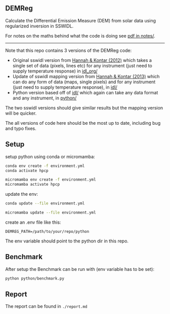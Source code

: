 ## DEMReg

Calculate the Differential Emission Measure (DEM) from solar data using regularized inversion in SSWIDL.

For notes on the maths behind what the code is doing see [pdf in notes/](https://github.com/ianan/demreg/blob/master/notes/demreg_maths.pdf).

---

Note that this repo contains 3 versions of the DEMReg code:

- Original sswidl version from [Hannah & Kontar (2012)](https://doi.org/10.1051/0004-6361/201117576) which takes a single set of data (pixels, lines etc) for any instrument (just need to supply temperature response) in [idl_org/](https://github.com/ianan/demreg/tree/master/idl_org)
- Update of sswidl mapping version from [Hannah & Kontar (2013)](https://doi.org/10.1051/0004-6361/201219727) which can do any form of data (maps, single pixels) and for any instrument (just need to supply temperature response), in [idl/](https://github.com/ianan/demreg/tree/master/idl)
- Python version based off of [idl/](https://github.com/ianan/demreg/tree/master/idl) which again can take any data format and any instrument, in [python/](https://github.com/ianan/demreg/tree/master/python)

The two sswidl versions should give similar results but the mapping version will be quicker.

The all versions of code here should be the most up to date, including bug and typo fixes.

## Setup

setup python using conda or micromamba:

```bash
conda env create -f environment.yml
conda activate hpcp

micromamba env create -f environment.yml
micromamba activate hpcp
```

update the env:

```bash
conda update --file environment.yml

micromamba update --file environment.yml
```

create an .env file like this:

```
DEMREG_PATH=/path/to/your/repo/python
```

The env variable should point to the python dir in this repo.

## Benchmark

After setup the Benchmark can be run with (env variable has to be set):

```bash
python python/benchmark.py
```

## Report

The report can be found in `./report.md`
